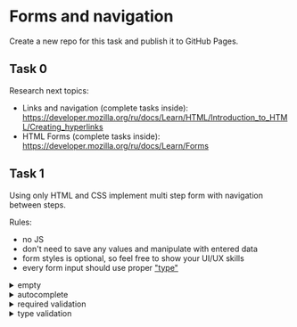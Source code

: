 # Forms and navigation

Create a new repo for this task and publish it to GitHub Pages.

## Task 0
Research next topics:
- Links and navigation (complete tasks inside): https://developer.mozilla.org/ru/docs/Learn/HTML/Introduction_to_HTML/Creating_hyperlinks
- HTML Forms (complete tasks inside): https://developer.mozilla.org/ru/docs/Learn/Forms

## Task 1
Using only HTML and CSS implement multi step form with navigation between steps.

Rules:
- no JS
- don't need to save any values and manipulate with entered data
- form styles is optional, so feel free to show your UI/UX skills
- every form input should use proper ["type"](https://www.w3schools.com/html/html_form_input_types.asp)

<details>
  <summary>empty</summary>

  ![empty form](https://user-images.githubusercontent.com/28801003/167963161-ee2b9897-5251-4f73-baf8-2622447305bc.png)

</details>

<details>
  <summary>autocomplete</summary>

  ![autocomplete form](https://user-images.githubusercontent.com/28801003/167963343-702b6497-b2b5-4954-8658-23b1c1b8104f.png)

</details>

<details>
  <summary>required validation</summary>

  ![required field validation](https://user-images.githubusercontent.com/28801003/167963648-40064ca1-f30c-49f4-91f6-9c3720bf0be6.png)

</details>

<details>
  <summary>type validation</summary>

  ![url field validation](https://user-images.githubusercontent.com/28801003/167963527-e17b7845-f478-4279-8b7f-22cbbb23119c.png)

</details>
